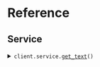 # Reference
## Service
<details><summary><code>client.service.<a href="src/seed/service/client.py">get_text</a>()</code></summary>
<dl>
<dd>

#### 🔌 Usage

<dl>
<dd>

<dl>
<dd>

```python
from seed import SeedPlainText
client = SeedPlainText(base_url="https://yourhost.com/path/to/api", )
client.service.get_text()

```
</dd>
</dl>
</dd>
</dl>

#### ⚙️ Parameters

<dl>
<dd>

<dl>
<dd>

**request_options:** `typing.Optional[RequestOptions]` — Request-specific configuration.
    
</dd>
</dl>
</dd>
</dl>


</dd>
</dl>
</details>

